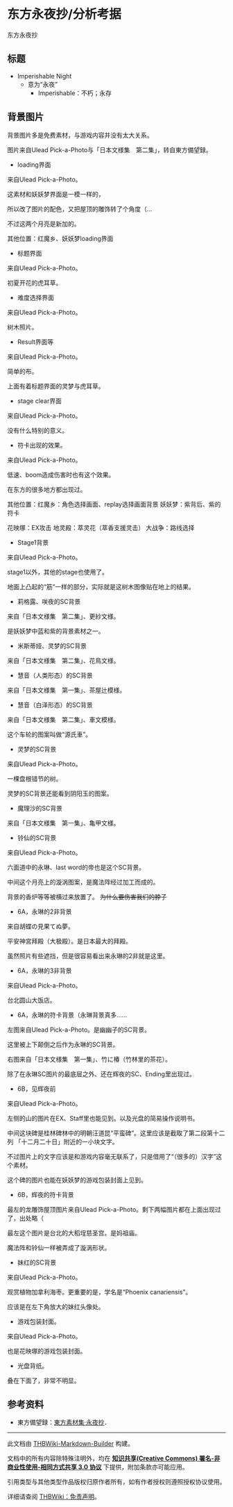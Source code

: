 # 东方永夜抄/分析考据

<!-- source html: G:\repos\THBWiki-Markdown-Builder\THBWikiMarkdown\Temp\main\e\ea\ns0%3A%E4%B8%9C%E6%96%B9%E6%B0%B8%E5%A4%9C%E6%8A%84%2F%E5%88%86%E6%9E%90%E8%80%83%E6%8D%AE.html -->

东方永夜抄

## 标题
- Imperishable Night
  - 意为“永夜”
    - Imperishable：不朽；永存



## 背景图片
  
背景图片多是免费素材，与游戏内容并没有太大关系。
  
  
图片来自Ulead Pick-a-Photo与「日本文様集　第二集」，转自東方備望録。
  
  
[](./文件-红魔乡素材图片1.jpg.md)       [](./文件-红魔乡素材图片2.jpg.md)       [](./文件-妖妖梦素材图片1.jpg.md)       [](./文件-永夜抄载入界面.jpg.md)
  

- loading界面


  
来自Ulead Pick-a-Photo。  

这素材和妖妖梦界面是一模一样的，  

所以改了图片的配色，又把屋顶的雕饰转了个角度（...  

不过这两个月亮是新加的。  

其他位置：红魔乡、妖妖梦loading界面
  


  
[](./文件-永夜抄素材图片1.jpg.md)       [](./文件-永夜抄标题界面.jpg.md)
  

- 标题界面


  
来自Ulead Pick-a-Photo。  

初夏开花的虎耳草。
  


  
  

[](./文件-永夜抄素材图片3.jpg.md)       [](./文件-永夜抄难度选择界面.jpg.md)
  

- 难度选择界面


  
来自Ulead Pick-a-Photo。  

树木照片。
  

  
  
[](./文件-永夜抄素材图片2.jpg.md)       [](./文件-永夜抄result背景.jpg.md)
  

- Result界面等


  
来自Ulead Pick-a-Photo。  

简单的布。  

上面有着标题界面的灵梦与虎耳草。
  


  
[](./文件-永夜抄素材图片4.jpg.md)       [](./文件-永夜抄素材图片5.jpg.md)       [](./文件-永夜抄stage_clear.jpg.md)
  

- stage clear界面


  
来自Ulead Pick-a-Photo。  

没有什么特别的意义。
  


  
[](./文件-红魔乡素材图片3.jpg.md)       [](./文件-永夜抄符卡蓄力.jpg.md)
  

- 符卡出现的效果。


  
来自Ulead Pick-a-Photo。  

低速、boom造成伤害时也有这个效果。  

在东方的很多地方都出现过。  

其他位置：红魔乡：角色选择画面、replay选择画面背景  妖妖梦：紫背后、紫的符卡  

花映塚：EX攻击 地灵殿：萃灵花（萃香支援灵击） 大战争：路线选择
  


  
[](./文件-永夜抄素材图片6.jpg.md)       [](./文件-永夜抄1面场景.png.md)
  

- Stage1背景


  
来自Ulead Pick-a-Photo。  

stage1以外，其他的stage也使用了。  

地面上凸起的“筋”一样的部分，实际就是这树木图像贴在地上的结果。
  


  
[](./文件-妖妖梦素材图片21.jpg.md)       [](./文件-永夜抄莉格露SC背景.jpg.md)       [](./文件-永夜抄咲夜SC背景.jpg.md)
  

- 莉格露、咲夜的SC背景


  
来自「日本文様集　第二集」、更紗文様。  

是妖妖梦中蓝和紫的背景素材之一。
  


  
[](./文件-永夜抄素材图片7.jpg.md)       [](./文件-永夜抄米斯蒂娅SC背景.jpg.md)       [](./文件-永夜抄灵梦SC背景.jpg.md)
  

- 米斯蒂娅、灵梦的SC背景


  
来自「日本文様集　第二集」、花鳥文様。
  


  
[](./文件-永夜抄素材图片8.jpg.md)       [](./文件-永夜抄慧音3面SC背景.jpg.md)
  

- 慧音（人类形态）的SC背景


  
来自「日本文様集　第一集」、茶屋辻模様。
  


  
[](./文件-永夜抄素材图片9.jpg.md)       [](./文件-永夜抄慧音EX面SC背景.jpg.md)
  

- 慧音（白泽形态）的SC背景


  
来自「日本文様集　第二集」、車文模様。  

这个车轮的图案叫做“源氏車”。
  


  
[](./文件-永夜抄素材图片10.jpg.md)       [](./文件-永夜抄灵梦SC背景.jpg.md)
  

- 灵梦的SC背景


  
来自Ulead Pick-a-Photo。  

一棵盘根错节的树。  

灵梦的SC背景还能看到阴阳玉的图案。
  


  
[](./文件-永夜抄素材图片11.jpg.md)       [](./文件-永夜抄魔理沙SC背景.jpg.md)
  

- 魔理沙的SC背景


  
来自「日本文様集　第一集」、亀甲文様。
  


  
[](./文件-红魔乡素材图片4.jpg.md)       [](./文件-红魔乡素材图片3.jpg.md)       [](./文件-永夜抄铃仙SC背景.jpg.md)
  

- 铃仙的SC背景


  
来自Ulead Pick-a-Photo。  

六面道中的永琳、last word的帝也是这个SC背景。  

中间这个月亮上的漩涡图案，是魔法阵经过加工而成的。  

背景的香炉等等被横过来放置了。 ~~为什么要伤害我们的脖子~~ 
  


  
[](./文件-永夜抄素材图片18.jpg.md)       [](./文件-永夜抄永琳2非背景.jpg.md)
  

- 6A，永琳的2非背景


  
来自胡蝶の見果てぬ夢。  

平安神宮拜殿（大极殿）。是日本最大的拜殿。  

虽然照片有些遮挡，但是很容易看出来永琳的2非就是这里。
  


  
[](./文件-永夜抄素材图片12.jpg.md)       [](./文件-永夜抄永琳3非背景.jpg.md)
  

- 6A，永琳的3非背景


  
来自Ulead Pick-a-Photo。  

台北圆山大饭店。
  


  
  

[](./文件-妖妖梦素材图片19.jpg.md)       [](./文件-永夜抄素材图片13.jpg.md)        [](./文件-永夜抄永琳SC背景.jpg.md)
  

- 6A，永琳的符卡背景（永琳背景真多……


  
左图来自Ulead Pick-a-Photo。是幽幽子的SC背景。  

这里被上下颠倒之后作为永琳的SC背景。  

右图来自「日本文様集　第一集」、竹に椿（竹林里的茶花）。  

除了在永琳SC图片的最底层之外、还在辉夜的SC、Ending里出现过。
  


  
[](./文件-永夜抄素材图片15.jpg.md)       [](./文件-妖妖梦素材图片26.jpg.md)       [](./文件-永夜抄6B关底背景.jpg.md)
  

- 6B，见辉夜前


  
来自Ulead Pick-a-Photo。  

左侧的山的图片在EX、Staff里也能见到。以及光盘的简易操作说明书。  

中间这块碑是桂林碑林中的明朝汪道昆“平蛮碑”。这里应该是截取了第二段第十二列 「十二月二十日」附近的一小块文字。  

不过图片上的文字应该是和游戏内容毫无联系了，只是借用了“（很多的）汉字”这个素材。  

这个碑的图片也能在妖妖梦的游戏包装封面上见到。
  


  
[](./文件-永夜抄素材图片14.jpg.md)       [](./文件-红魔乡素材图片3.jpg.md)       [](./文件-永夜抄素材图片13.jpg.md)        [](./文件-永夜抄辉夜SC背景.jpg.md)
  

- 6B，辉夜的符卡背景


  
最左的龙雕饰屋顶图片来自Ulead Pick-a-Photo。剩下两幅图片都在上面出现过了，出处略（  

最左这个图片是台北的大稻埕慈圣宫。是妈祖庙。  

魔法阵和铃仙一样被弄成了漩涡形状。
  


  
[](./文件-永夜抄素材图片16.jpg.md)       [](./文件-永夜抄妹红SC背景.jpg.md)
  

- 妹红的SC背景


  
来自Ulead Pick-a-Photo。  

观赏植物加拿利海枣。更重要的是，学名是“Phoenix canariensis”。  

应该是在左下角放大的妹红头像处。
  


  
[](./文件-永夜抄素材图片17.jpg.md)      
  

- 游戏包装封面。


  
来自Ulead Pick-a-Photo。  

也是花映塚的游戏包装封面。
  


  
[](./文件-妖妖梦素材图片24.jpg.md)      
  

- 光盘背纸。


  
叠在下面了，非常不明显。
  


## 参考资料
- 東方備望録：[東方素材集·永夜抄](http://ohgosho.ehoh.net/sozai/th08.htm)．






---

此文档由 [THBWiki-Markdown-Builder](https://github.com/Delsin-Yu/THBWiki-Markdown-Builder) 构建。

文档中的所有内容除特殊注明外，均在 [**知识共享(Creative Commons) 署名-非商业性使用-相同方式共享 3.0 协议**](https://creativecommons.org/licenses/by-sa/3.0/deed.zh-hans) 下提供，附加条款亦可能应用。

引用类型与其他类型作品版权归原作者所有，如有作者授权则遵照授权协议使用。

详细请查阅 [THBWiki：免责声明](https://thbwiki.cc/THBWiki:%E5%85%8D%E8%B4%A3%E5%A3%B0%E6%98%8E)。

